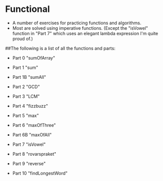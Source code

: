 # Functional

- A number of exercises for practicing functions and algorithms.
- Most are solved using imperative functions. (Except the "isVowel" function in "Part 7" which uses an elegant lambda expression I'm quite proud of.)

##The following is a list of all the functions and parts:

- Part 0 "sumOfArray"
  
- Part 1 "sum"

- Part 1B "sumAll"

- Part 2 "GCD"

- Part 3 "LCM"

- Part 4 "fizzbuzz"

- Part 5 "max"

- Part 6 "maxOfThree"

- Part 6B "maxOfAll"

- Part 7 "isVowel"

- Part 8 "rovarspraket"

- Part 9 "reverse"

- Part 10 "findLongestWord"

